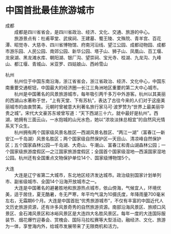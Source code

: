 # 中国首批最佳旅游城市  

成都  
&emsp;&emsp;成都是四川省省会，是四川省政治、经济、文化、交通、旅游的中心。  
&emsp;&emsp;旅游景点有：杜甫草堂、武侯祠、王建墓、蜀王陵、文殊院、青羊宫、百花潭、昭觉寺、大慈寺、四川省博物馆、府南河沿线、望江公园、成都动物园、成都市游乐园、人民公园、南郊公园、新华公园、塔子山、狮子山、凤凰山、百工堰、龙泉湖、黑龙滩水库、朝阳湖、银厂沟、望崇祠、宝光寺、桂湖、九龙沟、九峰山、都江堰、青城山、米亚罗、四姑娘山、西岭雪山  

杭州  
&emsp;&emsp;杭州位于中国东南沿海，浙江省省会，浙江省政治、经济、文化中心，中国东南重要交通枢钮，中国最大的经济圈—长江三角洲地区重要的第二大中心城市。  
&emsp;&emsp;杭州是中国著名的风景旅游城市，每年吸引两千多万中外游客。杭州以其美丽的西湖山水著称于世，“上有天堂、下有苏杭”，表达了古往今来的人们对于这座美丽城市的由衷赞美。元朝时曾被意大利著名旅行家马可·波罗赞为“世界上最美丽华贵之城”。宋代大文豪苏东坡曾写道：“天下西湖三十六，就中最好是杭州”。西湖，她拥有三面云山，一水抱城的山光水色，她以“浓妆淡抹总相宜”的自然风光情系天下众生。  
&emsp;&emsp;杭州拥有两个国家级风景名胜区—西湖风景名胜区、“两江一湖”（富春江—新安江—千岛湖）风景名胜区；两个国家级自然保护区—天目山、清凉峰自然保护区；五个国家森林公园—千岛湖、大奇山、午潮山、富春江和青山湖森林公园；一个国家级旅游度假区—之江国家旅游度假区；全国首个国家级湿地—西溪国家湿地公园。杭州还有全国重点文物保护单位14个、国家级博物馆5个。  

大连  
&emsp;&emsp;大连是辽宁省第二大城市，东北地区经济发达城市。政治级别国家计划单列市、副省级城市、全国14个沿海开放城市之一。  
&emsp;&emsp;大连是中国著名的避暑胜地和旅游热点城市，依山傍海，气候宜人，环境优美，适于居住，夏无酷暑，冬无严寒，年平均气温为10摄氏度，年降雨量700毫米左右，无霜期6个月。大连是中国首批“优秀旅游城市”，不仅有丰富的中国近代人文历史旅游资源，还有许多风景奇秀的自然旅游资源。南部沿海风景区、旅顺口风景区、金石滩风景区和冰峪风景区是大连四大名胜风景区。每年一度的大连国际服装节、烟花爆竹迎春会、赏槐会、国际马拉松赛等大型活动，融经济、文化、旅游为一体，享誉海内外，给城市发展带来了无限商机和活力。  
<!-- Last processed: 2025-07-22 03:44:31 -->
